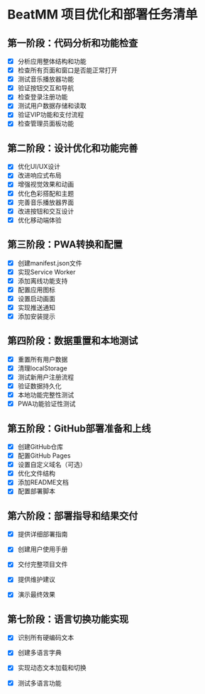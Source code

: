 # BeatMM 项目优化和部署任务清单

## 第一阶段：代码分析和功能检查
- [x] 分析应用整体结构和功能
- [x] 检查所有页面和窗口是否能正常打开
- [x] 测试音乐播放器功能
- [x] 验证按钮交互和导航
- [x] 检查登录注册功能
- [x] 测试用户数据存储和读取
- [x] 验证VIP功能和支付流程
- [x] 检查管理员面板功能

## 第二阶段：设计优化和功能完善
- [x] 优化UI/UX设计
- [x] 改进响应式布局
- [x] 增强视觉效果和动画
- [x] 优化色彩搭配和主题
- [x] 完善音乐播放器界面
- [x] 改进按钮和交互设计
- [x] 优化移动端体验

## 第三阶段：PWA转换和配置
- [x] 创建manifest.json文件
- [x] 实现Service Worker
- [x] 添加离线功能支持
- [x] 配置应用图标
- [x] 设置启动画面
- [x] 实现推送通知
- [x] 添加安装提示
## 第四阶段：数据重置和本地测试
- [x] 重置所有用户数据
- [x] 清理localStorage
- [x] 测试新用户注册流程
- [x] 验证数据持久化
- [x] 本地功能完整性测试
- [x] PWA功能验证性测试

## 第五阶段：GitHub部署准备和上线
- [x] 创建GitHub仓库
- [x] 配置GitHub Pages
- [x] 设置自定义域名（可选）
- [x] 优化文件结构
- [x] 添加README文档
- [x] 配置部署脚本

## 第六阶段：部署指导和结果交付
- [x] 提供详细部署指南
- [x] 创建用户使用手册
- [x] 交付完整项目文件
- [x] 提供维护建议
- [x] 演示最终效果



## 第七阶段：语言切换功能实现
- [x] 识别所有硬编码文本
- [x] 创建多语言字典
- [x] 实现动态文本加载和切换
- [x] 测试多语言功能


